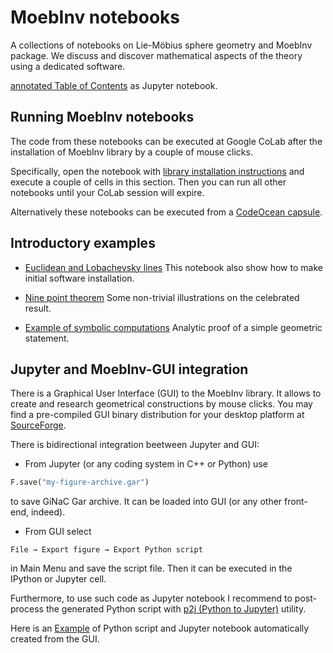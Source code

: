 # MoebInv notebooks
A collections of notebooks on Lie-Möbius sphere geometry and MoebInv package. We discuss and discover mathematical aspects of the theory using a dedicated software.

[annotated Table of Contents](https://github.com/vvkisil/MoebInv-notebooks/blob/master/Table%20of%20contents.ipynb) as Jupyter notebook.


## Running MoebInv notebooks
The code from these notebooks can be executed at Google CoLab after the installation of MoebInv library by a couple of mouse clicks.

Specifically, open the notebook with [library installation instructions](https://colab.research.google.com/github/vvkisil/MoebInv-notebooks/blob/master/Euclidean_and_Lobachevsky_lines.ipynb#Installing-required-software) and execute a couple of cells in this section. Then you can run all other notebooks until your CoLab session will expire.

Alternatively these notebooks can be executed from  a [CodeOcean capsule](https://codeocean.com/capsule/7952650/tree).

## Introductory examples

* [Euclidean and Lobachevsky lines](https://colab.research.google.com/github/vvkisil/MoebInv-notebooks/blob/master/Euclidean_and_Lobachevsky_lines.ipynb) This notebook also show how to make initial software installation.

* [Nine point theorem](https://colab.research.google.com/github/vvkisil/MoebInv-notebooks/blob/master/Nine_point_throrem.ipynb) Some non-trivial illustrations on the celebrated result.

* [Example of symbolic computations](https://colab.research.google.com/github/vvkisil/MoebInv-notebooks/blob/master/Example_of_symbolic_computations.ipynb) Analytic proof of a simple geometric statement.

## Jupyter and MoebInv-GUI integration
There is a Graphical User Interface (GUI) to the MoebInv library. It allows to create and research geometrical constructions by mouse clicks. You may find a pre-compiled GUI binary distribution for your desktop platform at [SourceForge](https://sourceforge.net/projects/moebinv/files/binary/). 

There is bidirectional integration beetween Jupyter and GUI:

* From Jupyter (or any coding system in C++ or Python) use
``` python
F.save("my-figure-archive.gar")
```
to save GiNaC Gar archive. It can be loaded into GUI (or any other front-end, indeed).
* From GUI select
```
File → Export figure → Export Python script
```
in Main Menu and save the script file. Then it can be executed in the IPython or Jupyter cell.

Furthermore, to use such code as Jupyter notebook I recommend to post-process the generated Python script with [p2j (Python to Jupyter)](https://pypi.org/project/p2j/) utility.

Here is an [Example](https://colab.research.google.com/drive/101nZupZRtDXaF5GRrjOmuMHd5oPOzpL8#scrollTo=MIcFs9KN4J4_) of Python script and Jupyter notebook automatically created from the GUI.

